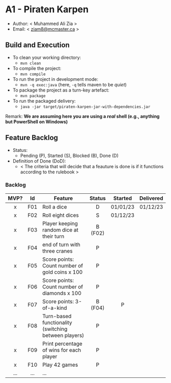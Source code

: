 # A1 - Piraten Karpen

-   Author: < Muhammed Ali Zia >
-   Email: < ziam8@mcmaster.ca >

## Build and Execution

-   To clean your working directory:
    -   `mvn clean`
-   To compile the project:
    -   `mvn compile`
-   To run the project in development mode:
    -   `mvn -q exec:java` (here, `-q` tells maven to be _quiet_)
-   To package the project as a turn-key artefact:
    -   `mvn package`
-   To run the packaged delivery:
    -   `java -jar target/piraten-karpen-jar-with-dependencies.jar`

Remark: **We are assuming here you are using a _real_ shell (e.g., anything but PowerShell on Windows)**

## Feature Backlog

-   Status:
    -   Pending (P), Started (S), Blocked (B), Done (D)
-   Definition of Done (DoD):
    -   < The criteria that will decide that a feauture is done is if it functions according to the rulebook >

### Backlog

| MVP? | Id  | Feature                                              | Status  | Started  | Delivered |
| :--: | :-: | ---------------------------------------------------- | :-----: | :------: | :-------: |
|  x   | F01 | Roll a dice                                          |    D    | 01/01/23 | 01/12/23  |
|  x   | F02 | Roll eight dices                                     |    S    | 01/12/23 |
|  x   | F03 | Player keeping random dice at their turn             | B (F02) |          |
|  x   | F04 | end of turn with three cranes                        |    P    |          |
|  x   | F05 | Score points: Count number of gold coins x 100       |    P    |          |
|  x   | F06 | Score points: Count number of diamonds x 100         |    P    |          |
|  x   | F07 | Score points: 3-of-a-kind                            | B (F04) |    P     |
|  x   | F08 | Turn-based functionality (switching between players) |    P    |          |
|  x   | F09 | Print percentage of wins for each player             |    P    |          |
|  x   | F10 | Play 42 games                                        |    P    |          |
| ...  | ... | ...                                                  |
